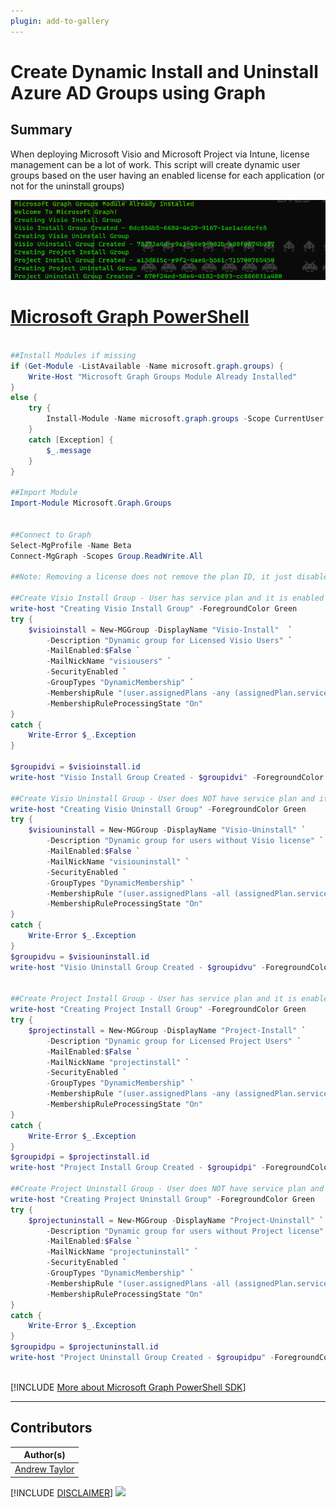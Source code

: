 ```yaml
---
plugin: add-to-gallery
---
```


# Create Dynamic Install and Uninstall Azure AD Groups using Graph

## Summary

When deploying Microsoft Visio and Microsoft Project via Intune, license management can be a lot of work.  This script will create dynamic user groups based on the user having an enabled license for each application (or not for the uninstall groups)

![Example Screenshot](assets/example.png)




# [Microsoft Graph PowerShell](#tab/graphps)

```powershell

##Install Modules if missing
if (Get-Module -ListAvailable -Name microsoft.graph.groups) {
    Write-Host "Microsoft Graph Groups Module Already Installed"
} 
else {
    try {
        Install-Module -Name microsoft.graph.groups -Scope CurrentUser -Repository PSGallery -Force -AllowClobber 
    }
    catch [Exception] {
        $_.message 
    }
}

##Import Module
Import-Module Microsoft.Graph.Groups


##Connect to Graph
Select-MgProfile -Name Beta
Connect-MgGraph -Scopes Group.ReadWrite.All

##Note: Removing a license does not remove the plan ID, it just disables it, hence the check that is it enabled

##Create Visio Install Group - User has service plan and it is enabled
write-host "Creating Visio Install Group" -ForegroundColor Green
try {
    $visioinstall = New-MGGroup -DisplayName "Visio-Install"  `
        -Description "Dynamic group for Licensed Visio Users" `
        -MailEnabled:$False `
        -MailNickName "visiousers" `
        -SecurityEnabled `
        -GroupTypes "DynamicMembership" `
        -MembershipRule "(user.assignedPlans -any (assignedPlan.servicePlanId -eq ""663a804f-1c30-4ff0-9915-9db84f0d1cea"" -and assignedPlan.capabilityStatus -eq ""Enabled""))" `
        -MembershipRuleProcessingState "On"
}
catch {
    Write-Error $_.Exception
}

$groupidvi = $visioinstall.id
write-host "Visio Install Group Created - $groupidvi" -ForegroundColor Green

##Create Visio Uninstall Group - User does NOT have service plan and it is not enabled
write-host "Creating Visio Uninstall Group" -ForegroundColor Green
try {
    $visiouninstall = New-MGGroup -DisplayName "Visio-Uninstall" `
        -Description "Dynamic group for users without Visio license" `
        -MailEnabled:$False `
        -MailNickName "visiouninstall" `
        -SecurityEnabled `
        -GroupTypes "DynamicMembership" `
        -MembershipRule "(user.assignedPlans -all (assignedPlan.servicePlanId -ne ""663a804f-1c30-4ff0-9915-9db84f0d1cea"" -and assignedPlan.capabilityStatus -ne ""Enabled""))" `
        -MembershipRuleProcessingState "On"
}
catch {
    Write-Error $_.Exception
}
$groupidvu = $visiouninstall.id
write-host "Visio Uninstall Group Created - $groupidvu" -ForegroundColor Green
       

##Create Project Install Group - User has service plan and it is enabled
write-host "Creating Project Install Group" -ForegroundColor Green
try {
    $projectinstall = New-MGGroup -DisplayName "Project-Install" `
        -Description "Dynamic group for Licensed Project Users" `
        -MailEnabled:$False `
        -MailNickName "projectinstall" `
        -SecurityEnabled `
        -GroupTypes "DynamicMembership" `
        -MembershipRule "(user.assignedPlans -any (assignedPlan.servicePlanId -eq ""fafd7243-e5c1-4a3a-9e40-495efcb1d3c3"" -and assignedPlan.capabilityStatus -eq ""Enabled""))" `
        -MembershipRuleProcessingState "On"
}
catch {
    Write-Error $_.Exception
}
$groupidpi = $projectinstall.id
write-host "Project Install Group Created - $groupidpi" -ForegroundColor Green
       
##Create Project Uninstall Group - User does NOT have service plan and it is not enabled
write-host "Creating Project Uninstall Group" -ForegroundColor Green
try {
    $projectuninstall = New-MGGroup -DisplayName "Project-Uninstall" `
        -Description "Dynamic group for users without Project license" `
        -MailEnabled:$False `
        -MailNickName "projectuninstall" `
        -SecurityEnabled `
        -GroupTypes "DynamicMembership" `
        -MembershipRule "(user.assignedPlans -all (assignedPlan.servicePlanId -ne ""fafd7243-e5c1-4a3a-9e40-495efcb1d3c3"" -and assignedPlan.capabilityStatus -ne ""Enabled""))" `
        -MembershipRuleProcessingState "On"
}
catch {
    Write-Error $_.Exception
}
$groupidpu = $projectuninstall.id
write-host "Project Uninstall Group Created - $groupidpu" -ForegroundColor Green
       
```
[!INCLUDE [More about Microsoft Graph PowerShell SDK](../../docfx/includes/MORE-GRAPHSDK.md)]
***


## Contributors

| Author(s)                                            |
|------------------------------------------------------|
| [Andrew Taylor](https://github.com/andrew-s-taylor) |


[!INCLUDE [DISCLAIMER](../../docfx/includes/DISCLAIMER.md)]
<img src="https://pnptelemetry.azurewebsites.net/script-samples/scripts/aad-graph-create-dynamic-groups-project-visio" aria-hidden="true" />